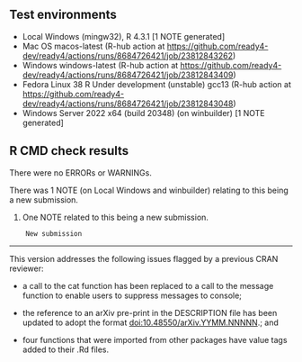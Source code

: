 ## Test environments

* Local Windows (mingw32), R 4.3.1 [1 NOTE generated]
* Mac OS macos-latest (R-hub action at https://github.com/ready4-dev/ready4/actions/runs/8684726421/job/23812843262)
* Windows windows-latest (R-hub action at https://github.com/ready4-dev/ready4/actions/runs/8684726421/job/23812843409)
* Fedora Linux 38 R Under development (unstable) gcc13 (R-hub action at https://github.com/ready4-dev/ready4/actions/runs/8684726421/job/23812843048) 
* Windows Server 2022 x64 (build 20348) (on winbuilder) [1 NOTE generated] 

## R CMD check results

There were no ERRORs or WARNINGs. 

There was 1 NOTE (on Local Windows and winbuilder) relating to this being a new submission.

1. One NOTE related to this being a new submission.

```
    New submission

```

---

This version addresses the following issues flagged by a previous CRAN reviewer:

- a call to the cat function has been replaced to a call to the message function to enable users to suppress messages to console; 

- the reference to an arXiv pre-print in the DESCRIPTION file has been updated to adopt the format <doi:10.48550/arXiv.YYMM.NNNNN>.; and

- four functions that were imported from other packages have value tags added to their .Rd files.




